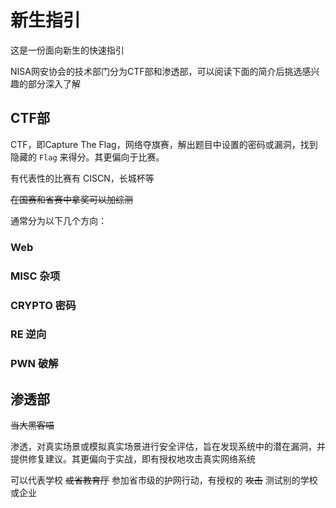 # 新生指引

这是一份面向新生的快速指引

NISA网安协会的技术部门分为CTF部和渗透部，可以阅读下面的简介后挑选感兴趣的部分深入了解

## CTF部

CTF，即Capture The Flag，网络夺旗赛，解出题目中设置的密码或漏洞，找到隐藏的 `Flag` 来得分。其更偏向于比赛。

有代表性的比赛有 CISCN，长城杯等

~~在国赛和省赛中拿奖可以加综测~~

通常分为以下几个方向：

### Web

### MISC 杂项

### CRYPTO 密码

### RE 逆向

### PWN 破解

## 渗透部

~~当大黑客喵~~

渗透，对真实场景或模拟真实场景进行安全评估，旨在发现系统中的潜在漏洞，并提供修复建议。其更偏向于实战，即有授权地攻击真实网络系统

可以代表学校 ~~或省教育厅~~ 参加省市级的护网行动，有授权的 ~~攻击~~ 测试别的学校或企业
